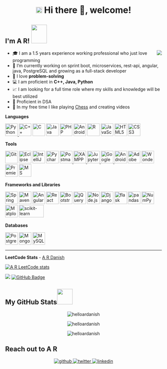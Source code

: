 <!--
### Hi there 👋, welcome!
**helloardanish/helloardanish** is a ✨ _special_ ✨ repository because its `README.md` (this file) appears on your GitHub profile.

Here are some ideas to get you started:


- 🌱 I’m currently learning ...
- 👯 I’m looking to collaborate on ...
- 🤔 I’m looking for help with ...
- 💬 Ask me about ...
- 📫 How to reach me: ...
- 😄 Pronouns: ...
- ⚡ Fun fact: ...
-->

<h1 align="center"><img src="https://slackmojis.com/emojis/4845-rickroll/download" width="20" /> Hi there 👋, welcome! 
<h2> I'm A R! <img src="https://media.giphy.com/media/iIqmM5tTjmpOB9mpbn/giphy.gif" width="50" height="60"></h2>
 <img src="https://media.giphy.com/media/4Zgy9QqzWU8C3ugvCa/giphy.gif" align="right">
 
- 🎓 I am a 1.5 years experience working professional who just love programming
- 🔭 I’m currently working on sprint boot, microservices, rest-api, angular, java, PostgreSQL and growing as a full-stack developer
- 💖 I love **problem-solving**
- 💻 I am proficient in **C++, Java, Python**
- 📈 I am looking for a full time role where my skills and knowledge will be best utilized
- 📙 Proficient in DSA
- 🐸 In my free time I like playing [Chess](https://www.chess.com/sw/member/helloardanish) and creating videos
 
**Languages**
 
 <a href="https://www.python.org/" title="Python"><img src="https://github.com/get-icon/geticon/raw/master/icons/python.svg" alt="Python" width="40px" height="40px">    </a>
 <a href="https://isocpp.org/" title="C++"><img src="https://github.com/get-icon/geticon/raw/master/icons/c-plusplus.svg" alt="C++" width="40px" height="40px"></a> 
 <a href="https://en.wikipedia.org/wiki/C_(programming_language)" title="C"><img src="https://github.com/get-icon/geticon/raw/master/icons/c.svg" alt="C" width="40px"  height="40px"></a>
 <a href="https://www.java.com/" title="Java"><img src="https://github.com/get-icon/geticon/raw/master/icons/java.svg" alt="Java" width="40px" height="40px"></a>
 <a href="https://php.net/" title="PHP"><img src="https://github.com/get-icon/geticon/raw/master/icons/php.svg" alt="PHP" width="40px" height="40px"></a>
 <a href="https://developer.android.com/" title="Android"><img src="https://bigbadaboom.github.io/androidsvg/images/AndroidSVG_logo.svg" alt="Android" width="40px" height="40px"></a>
 <a href="https://www.r-project.org/" title="R"><img src="https://github.com/get-icon/geticon/raw/master/icons/r-lang.svg" alt="R" width="40px" height="40px"></a>
 <a href="https://developer.mozilla.org/en-US/docs/Web/JavaScript" title="JavaScript"><img src="https://github.com/get-icon/geticon/raw/master/icons/javascript.svg"  alt="JavaScript" width="40px" height="40px"></a>
 <a href="https://www.w3.org/TR/html5/" title="HTML5"><img src="https://github.com/get-icon/geticon/raw/master/icons/html-5.svg" alt="HTML5" width="40px" height="40px"></a>
 <a href="https://www.w3.org/TR/CSS/" title="CSS3"><img src="https://github.com/get-icon/geticon/raw/master/icons/css-3.svg" alt="CSS3" width="40px" height="40px"></a>
 
 
 **Tools**
 
<a href="https://git-scm.com/" title="Git"><img src="https://github.com/get-icon/geticon/raw/master/icons/git-icon.svg" alt="Git" width="40px" height="40px"></a>
<a href="https://www.eclipse.org/" title="Eclipse"><img src="https://www.eclipse.org/downloads/assets/public/images/logo-eclipse.png" alt="Eclipse IDE" width="40px" height="40px"></a>
<a href="https://www.jetbrains.com/idea/" title="IntelliJ IDEA"><img src="https://upload.wikimedia.org/wikipedia/commons/thumb/9/9c/IntelliJ_IDEA_Icon.svg/64px-IntelliJ_IDEA_Icon.svg.png" alt="IntelliJ IDEA" width="40px" height="40px"></a>
<a href="https://www.jetbrains.com/pycharm/" title="Pycharm"><img src="https://upload.wikimedia.org/wikipedia/commons/thumb/1/1d/PyCharm_Icon.svg/64px-PyCharm_Icon.svg.png" alt="Pycharm" width="40px" height="40px"></a>
<a href="https://postman.com" title="Postman"> <img src="https://www.vectorlogo.zone/logos/getpostman/getpostman-icon.svg" alt="Postman" width="40px" height="40px"/> </a>
<a href="https://www.apachefriends.org/" title="XAMPP"> <img src="https://upload.wikimedia.org/wikipedia/en/thumb/7/78/XAMPP_logo.svg/220px-XAMPP_logo.svg.png" alt="XAMPP" width="40px" height="40px"/> </a>
<a href="https://jupyter.org/" title="Jupyter Notebook"> <img src="https://jupyter.org/assets/homepage/main-logo.svg" alt="Jupyter Notebook" width="40px" height="40px"/> </a>
<a href="https://colab.research.google.com/" title="Google Colab"> <img src="https://upload.wikimedia.org/wikipedia/commons/thumb/d/d0/Google_Colaboratory_SVG_Logo.svg/800px-Google_Colaboratory_SVG_Logo.svg.png" alt="Google Colab" width="40px" height="40px"/> </a>
<a href="https://developer.android.com/studio" title="Android for Developers"><img src="https://developer.android.com/images/logos/android.svg" alt="Android Developers" width="40px" height="40px"></a>
<a href="https://www.adobe.com/products/photoshop.html" title="Adobe Photoshop"><img src="https://github.com/get-icon/geticon/raw/master/icons/adobe-photoshop.svg" alt="Adobe Photoshop" width="40px" height="40px"></a>
<a href="https://filmora.wondershare.com/" title="Filmora"><img src="https://neveragain.allstatics.com/2019/assets/icon/logo/filmora-square.svg" alt="Wondershare Filmora" width="40px" height="40px"></a>
<a href="https://www.adobe.com/in/products/premiere.html" title="Premiere Pro"><img src="https://www.adobe.com/content/dam/cct/creativecloud/business/teams/free-trial-new/desktop_premiere.svg" alt="Premiere Pro" width="40px" height="40px"></a>
<a href="https://www.office.com/" title="Microsoft Office"><img src="https://cdn-icons-png.flaticon.com/512/888/888867.png" alt="MS Office" width="40px" height="40px"></a>
  
  
**Frameworks and Libraries**

<a href="https://spring.io/" title="Spring"><img src="https://github.com/get-icon/geticon/raw/master/icons/spring.svg" alt="Spring" width="40px" height="40px"></a>
<a href="https://maven.apache.org/" title="Maven"><img src="https://upload.wikimedia.org/wikipedia/commons/thumb/7/7e/Apache_Feather_Logo.svg/64px-Apache_Feather_Logo.svg.png" alt="Maven" width="40px" height="40px"></a>
<a href="https://angular.io/" title="Angular"><img src="https://github.com/get-icon/geticon/raw/master/icons/angular-icon.svg" alt="Angular" width="40px" height="40px"></a>
<a href="https://reactjs.org/" title="React"><img src="https://github.com/get-icon/geticon/raw/master/icons/react.svg" alt="React" width="40px" height="40px"></a>
<a href="https://getbootstrap.com/" title="Bootstrap"><img src="https://github.com/get-icon/geticon/raw/master/icons/bootstrap.svg" alt="Bootstrap" width="40px" height="40px"></a>
<a href="https://jquery.com/" title="jQuery"><img src="https://github.com/get-icon/geticon/raw/master/icons/jquery-icon.svg" alt="jQuery" width="40px" height="40px"></a>
<a href="https://nodejs.org/" title="Node.js"><img src="https://github.com/get-icon/geticon/raw/master/icons/nodejs-icon.svg" alt="Node.js" width="40px" height="40px"></a>
<a href="https://www.djangoproject.com/" title="Django"><img src="https://github.com/get-icon/geticon/raw/master/icons/django.svg" alt="Django" width="40px" height="40px"></a>
<a href="https://flask.org/" title="flask"><img src="https://img.icons8.com/ios-filled/50/000000/flask.png" alt="flask" width="40px" height="40px"></a>
<a href="https://pandas.pydata.org/" title="Pandas"><img src="https://github.com/get-icon/geticon/raw/master/icons/pandas-icon.svg" alt="pandas" width="40px" height="40px"></a>
<a href="https://numpy.org/" title="NumPy"><img src="https://github.com/get-icon/geticon/raw/master/icons/numpy-icon.svg" alt="NumPy" width="40px" height="40px"></a>
<a href="https://matplotlib.org/" title="Matplotlib"><img src="https://matplotlib.org/_static/images/documentation.png" alt="Matplotlib" width="40px" height="40px"></a>
<a href="https://scikit-learn.org/stable/" title="scikit-learn"><img src="https://scikit-learn.org/stable/_static/scikit-learn-logo-small.png" alt="scikit-learn" width="80px" height="40px"></a>


 
 
**Databases**

<a href="https://www.postgresql.org/" title="PostgreSQL"><img src="https://github.com/get-icon/geticon/raw/master/icons/postgresql.svg" alt="PostgreSQL" width="40px" height="40px"></a>
<a href="https://www.mongodb.org/" title="MongoDB"><img src="https://github.com/get-icon/geticon/raw/master/icons/mongodb-icon.svg" alt="MongoDB" width="40px" height="40px"></a>
<a href="https://dev.mysql.com/" title="MySQL"><img src="https://github.com/get-icon/geticon/raw/master/icons/mysql.svg" alt="MySQL" width="40px" height="40px"></a>

 
 ---
 
 **LeetCode Stats** - [A R Danish](https://leetcode.com/helloardanish)
 
 [![A R LeetCode stats](https://leetcode-stats-six.vercel.app/api?username=helloardanish)](https://github.com/KnlnKS/leetcode-stats)
 
<!--
**You might be still wondering, what I'll bring to the table ?** Well, below are few points which represents me as a developer.
1. I can read, understand, write code in multiple languages. Most familiar languages : Java, Python, C++, Android, R, Kotlin, PHP, JavaScript(most of its libraries like jQuery, Angular, React too), etc,.
2. I've experience of working on two big projects(large data) in industries. I always focus on efficiency and simplicity. I can minimize the request and response time using modern concepts, using best data structures and algorithmic approach.
3. I've a good problem solving skils. I've been coding since my first year of college so it has been almost 7 years I've been doing coding.
4. I'm familiar with Git and open source which will be helpful during review, conflict and rollback whenever required in a project.
5. Recently, I started learning system design. I have developed skills of high and low level design and it can benefecial if required.
6. I'm very good at googling and finding the right solution over the internet.
7. I can develop things from scratch with very little help from colleague and seniors. I'll be looking to solve by best of myself most of time.
8. I can do testing whether i have to test by hardcoded-values(very hectic though) or using some software like postman, I can easily do that.
9. I can manage databases as well. So, whether we've to do basic or advanced operation in databases, I'll be able to do that. Also, I'm familiar with SQL and NoSQL both the databases.
10. I've experience in working full agile development. It'll definitely help for very fast development and also with continuous communications. Systems/products will be much optimized and will meet expectectation.
11. I'm adaptable to change. I've explored things by my own interest and haven't received much role to explore in the industry. I'll be able to learn and adapt new and growing technologies easily.

**Please reach out to helloardanish@gmail.com if any role matches my profile and will be challenging. I'll be looking forward to join a product-based company or a start-up with a clear long term goal.**
  
-->
<!--
**Testing Frameworks**

-->
  
  
  ![](https://komarev.com/ghpvc/?username=helloardanish)
 <a href="https://github.com/helloardanish?tab=followers"><img src="https://img.shields.io/github/followers/helloardanish?label=Followers&style=social" alt="GitHub Badge"></a>
 <h2>My GitHub Stats<img src="https://media.giphy.com/media/xUPGcg2F3hVmY9FeZW/giphy.gif" width="50"> </h2>




<p align="center"> <img align="center" src="https://github-readme-stats.vercel.app/api?username=helloardanish&show_icons=true&theme=radical" alt="helloardanish" /></p>

<p align="center"><img align="center" src="https://github-readme-streak-stats.herokuapp.com/?user=helloardanish&show_icons=true&theme=tokyonight_duo" alt="helloardanish" /></p>

<p align="center"><img align="center" src="https://github-readme-stats.vercel.app/api/top-langs/?username=helloardanish&layout=compact" alt="helloardanish" /></p>

<!--[![Top Langs](https://github-readme-stats.vercel.app/api/top-langs/?username=helloardanish&layout=compact)](https://github.com/helloardanish/github-readme-stats)-->
  

<h2>Reach out to A R</h2>

<p align="center">
<a href="https://github.com/helloardanish" target="_blank">
<img src=https://img.shields.io/badge/github-%2324292e.svg?&style=for-the-badge&logo=github&logoColor=white alt=github style="margin-bottom: 5px;" />
</a>
<a href="https://twitter.com/#" target="_blank">
<img src=https://img.shields.io/badge/twitter-%2300acee.svg?&style=for-the-badge&logo=twitter&logoColor=white alt=twitter style="margin-bottom: 5px;" />
</a>
<a href="https://www.linkedin.com/in/helloardanish/" target="_blank">
<img src=https://img.shields.io/badge/linkedin-%231E77B5.svg?&style=for-the-badge&logo=linkedin&logoColor=white alt=linkedin style="margin-bottom: 5px;" />


</a>

</p> 
